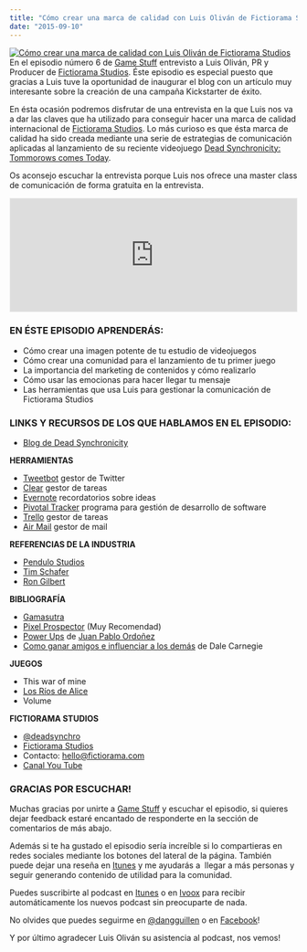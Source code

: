 ```yaml
---
title: "Cómo crear una marca de calidad con Luis Oliván de Fictiorama Studios"
date: "2015-09-10"
---
```


[![Cómo crear una marca de calidad con Luis Oliván de Fictiorama Studios](images/Luis-Olivan.jpg "Cómo crear una marca de calidad con Luis Oliván de Fictiorama Studios")](http://danielgguillen.com/wp-content/uploads/2015/09/Luis-Olivan.jpg)En el episodio número 6 de [Game Stuff](http://www.ivoox.com/podcast-game-stuff_sq_f1174207_1.html) entrevisto a Luis Oliván, PR y Producer de [Fictiorama Studios](http://www.deadsynchronicity.com/en/). Éste episodio es especial puesto que gracias a Luis tuve la oportunidad de inaugurar el blog con un artículo muy interesante sobre la creación de una campaña Kickstarter de éxito.

En ésta ocasión podremos disfrutar de una entrevista en la que Luis nos va a dar las claves que ha utilizado para conseguir hacer una marca de calidad internacional de [Fictiorama Studios](http://www.deadsynchronicity.com/en/). Lo más curioso es que ésta marca de calidad ha sido creada mediante una serie de estrategias de comunicación aplicadas al lanzamiento de su reciente videojuego [Dead Synchronicity: Tommorows comes Today](http://www.deadsynchronicity.com/en/).

Os aconsejo escuchar la entrevista porque Luis nos ofrece una master class de comunicación de forma gratuita en la entrevista. 

<iframe id="audio_8255727" style="border: 1px solid #EEE; box-sizing: border-box; width: 100%;" src="https://www.ivoox.com/player_ej_8255727_4_1.html?c1=ff6600" width="300" height="200" frameborder="0" scrolling="no" allowfullscreen="allowfullscreen"></iframe>

### EN ÉSTE EPISODIO APRENDERÁS:

- Cómo crear una imagen potente de tu estudio de videojuegos
- Cómo crear una comunidad para el lanzamiento de tu primer juego
- La importancia del marketing de contenidos y cómo realizarlo
- Cómo usar las emocionas para hacer llegar tu mensaje
- Las herramientas que usa Luis para gestionar la comunicación de Fictiorama Studios

### LINKS Y RECURSOS DE LOS QUE HABLAMOS EN EL EPISODIO:

- [Blog de Dead Synchronicity](http://www.deadsynchronicity.com/en/home/)

**HERRAMIENTAS**

- [Tweetbot](http://tapbots.com/tweetbot/) gestor de Twitter
- [Clear](https://itunes.apple.com/us/app/clear-tasks-reminders-to-do/id493136154?mt=8) gestor de tareas
- [Evernote](https://evernote.com/) recordatorios sobre ideas
- [Pivotal Tracker](https://www.pivotaltracker.com/) programa para gestión de desarrollo de software
- [Trello](https://trello.com/) gestor de tareas
- [Air Mail](http://airmailapp.com/) gestor de mail

**REFERENCIAS DE LA INDUSTRIA**

- [Pendulo Studios](http://www.pendulo-studios.com/)
- [Tim Schafer](https://es.wikipedia.org/wiki/Tim_Schafer)
- [Ron Gilbert](https://es.wikipedia.org/wiki/Ron_Gilbert)

**BIBLIOGRAFÍA**

- [Gamasutra](http://www.gamasutra.com/)
- [Pixel Prospector](http://www.pixelprospector.com/) (Muy Recomendad)
- [Power Ups](http://www.casadellibro.com/libro-power-ups/9788494112836/2233425) de [Juan Pablo Ordoñez](https://twitter.com/juanpordonez)
- [Como ganar amigos e influenciar a los demás](http://www.amazon.com/Amigos-Influir-Personas-Spanish-Edition/dp/0307475409) de Dale Carnegie

**JUEGOS**

- This war of mine
- [Los Ríos de Alice](http://www.losriosdealice.com)
- Volume

**FICTIORAMA STUDIOS**

- [@deadsynchro](https://twitter.com/deadsynchro)
- [Fictiorama Studios](http://www.deadsynchronicity.com/en/)
- Contacto: hello@fictiorama.com
- [Canal You Tube](https://www.youtube.com/user/fictiorama)

### GRACIAS POR ESCUCHAR!

Muchas gracias por unirte a [Game Stuff](http://www.ivoox.com/ep-5-metodologias-agiles-videojuegos-pablo-audios-mp3_rf_7761362_1.html) y escuchar el episodio, si quieres dejar feedback estaré encantado de responderte en la sección de comentarios de más abajo.

Además si te ha gustado el episodio sería increíble si lo compartieras en redes sociales mediante los botones del lateral de la página. También puede dejar una reseña en [Itunes](https://itunes.apple.com/es/podcast/game-stuff/id1001925699?l=en) y me ayudarás a  llegar a más personas y seguir generando contenido de utilidad para la comunidad.

Puedes suscribirte al podcast en [Itunes](https://itunes.apple.com/es/podcast/game-stuff/id1001925699?l=en) o en [Ivoox](http://www.ivoox.com/ep-5-metodologias-agiles-videojuegos-pablo-audios-mp3_rf_7761362_1.html) para recibir automáticamente los nuevos podcast sin preocuparte de nada.

No olvides que puedes seguirme en [@dangguillen](https://twitter.com/dangguillen) o en [Facebook](https://www.facebook.com/DanielGGBlog?)!

Y por último agradecer Luis Oliván su asistencia al podcast, nos vemos!
